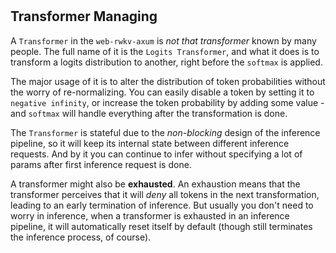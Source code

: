 #

## Transformer Managing

A `Transformer` in the `web-rwkv-axum` is *not that transformer* known by many people. The full name of it is the `Logits Transformer`, and what it does is to transform a logits distribution to another, right before the `softmax` is applied.

The major usage of it is to alter the distribution of token probabilities without the worry of re-normalizing. You can easily disable a token by setting it to `negative infinity`, or increase the token probability by adding some value - and `softmax` will handle everything after the transformation is done.

The `Transformer` is stateful due to the *non-blocking* design of the inference pipeline, so it will keep its internal state between different inference requests. And by it you can continue to infer without specifying a lot of params after first inference request is done.

A transformer might also be **exhausted**. An exhaustion means that the transformer perceives that it will *deny* all tokens in the next transformation, leading to an early termination of inference. But usually you don't need to worry in inference, when a transformer is exhausted in an inference pipeline, it will automatically reset itself by default (though still terminates the inference process, of course).
